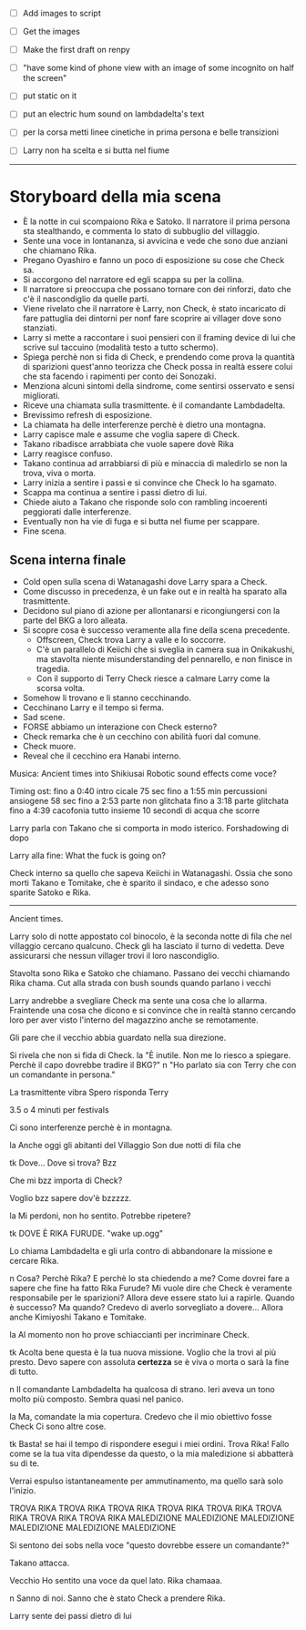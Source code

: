 - [ ] Add images to script
- [ ] Get the images
- [ ] Make the first draft on renpy


- [ ] "have some kind of phone view with an image of some incognito on half the screen"
- [ ] put static on it
- [ ] put an electric hum sound on lambdadelta's text
- [ ] per la corsa metti linee cinetiche in prima persona e belle transizioni
- [ ] Larry non ha scelta e si butta nel fiume

---
# Storyboard della mia scena

- È la notte in cui scompaiono Rika e Satoko. Il narratore il prima persona sta stealthando, e commenta lo stato di subbuglio del villaggio.
- Sente una voce in lontananza, si avvicina e vede che sono due anziani che chiamano Rika.
- Pregano Oyashiro e fanno un poco di esposizione su cose che Check sa.
- Si accorgono del narratore ed egli scappa su per la collina.
- Il narratore si preoccupa che possano tornare con dei rinforzi, dato che c'è il nascondiglio da quelle parti.
- Viene rivelato che il narratore è Larry, non Check, è stato incaricato di fare pattuglia dei dintorni per nonf fare scoprire ai villager dove sono stanziati.
- Larry si mette a raccontare i suoi pensieri con il framing device di lui che scrive sul taccuino (modalità testo a tutto schermo).
- Spiega perchè non si fida di Check, e prendendo come prova la quantità di sparizioni quest'anno teorizza che Check possa in realtà essere colui che sta facendo i rapimenti per conto dei Sonozaki.
- Menziona alcuni sintomi della sindrome, come sentirsi osservato e sensi migliorati.
- Riceve una chiamata sulla trasmittente. è il comandante Lambdadelta.
- Brevissimo refresh di esposizione.
- La chiamata ha delle interferenze perchè è dietro una montagna.
- Larry capisce male e assume che voglia sapere di Check.
- Takano ribadisce arrabbiata che vuole sapere dovè Rika
- Larry reagisce confuso.
- Takano continua ad arrabbiarsi di più e minaccia di maledirlo se non la trova, viva o morta.
- Larry inizia a sentire i passi e si convince che Check lo ha sgamato.
- Scappa ma continua a sentire i passi dietro di lui.
- Chiede aiuto a Takano che risponde solo con rambling incoerenti peggiorati dalle interferenze.
- Eventually non ha vie di fuga e si butta nel fiume per scappare.
- Fine scena.
## Scena interna finale
- Cold open sulla scena di Watanagashi dove Larry spara a Check.
- Come discusso in precedenza, è un fake out e in realtà ha sparato alla trasmittente.
- Decidono sul piano di azione per allontanarsi e ricongiungersi con la parte del BKG a loro alleata.
- Si scopre cosa è successo veramente alla fine della scena precedente.
	- Offscreen, Check trova Larry a valle e lo soccorre.
	- C'è un parallelo di Keiichi che si sveglia in camera sua in Onikakushi, ma stavolta niente misunderstanding del pennarello, e non finisce in tragedia.
	- Con il supporto di Terry Check riesce a calmare Larry come la scorsa volta.
- Somehow li trovano e li stanno cecchinando.
- Cecchinano Larry e il tempo si ferma.
- Sad scene.
- FORSE abbiamo un interazione con Check esterno?
- Check remarka che è un cecchino con abilità fuori dal comune.
- Check muore.
- Reveal che il cecchino era Hanabi interno.

Musica: Ancient times into Shikiusai
Robotic sound effects come voce?

Timing ost:
fino a 0:40 intro cicale
75 sec fino a 1:55 min percussioni ansiogene
58 sec fino a 2:53 parte non glitchata
fino a 3:18 parte glitchata
fino a 4:39 cacofonia tutto insieme
10 secondi di acqua che scorre

Larry parla con Takano che si comporta in modo isterico.
Forshadowing di dopo

Larry alla fine: What the fuck is going on?

Check interno sa quello che sapeva Keiichi in Watanagashi. Ossia che sono morti Takano e Tomitake, che è sparito il sindaco, e che adesso sono sparite Satoko e Rika.

---



Ancient times.

Larry solo di notte appostato col binocolo, è la seconda notte di fila che nel villaggio cercano qualcuno. Check gli ha lasciato il turno di vedetta. Deve assicurarsi che nessun villager trovi il loro nascondiglio.


Stavolta sono Rika e Satoko che chiamano.
Passano dei vecchi chiamando Rika chama.
Cut alla strada con bush sounds quando parlano i vecchi

Larry andrebbe a svegliare Check ma sente una cosa che lo allarma.
Fraintende una cosa che dicono e si convince che in realtà stanno cercando loro per aver visto l'interno del magazzino anche se remotamente.



Gli pare che il vecchio abbia guardato nella sua direzione.

Si rivela che non si fida di Check.
la "È inutile. Non me lo riesco a spiegare. Perchè il capo dovrebbe tradire il BKG?"
n "Ho parlato sia con Terry che con un comandante in persona."





La trasmittente vibra
Spero risponda Terry

3.5 o 4 minuti per festivals

Ci sono interferenze perchè è in montagna.

la
Anche oggi gli abitanti del Villaggio
Son due notti di fila che

tk
Dove... Dove si trova? Bzz

Che mi bzz importa di Check?

Voglio bzz sapere dov'è bzzzzz.

la
Mi perdoni, non ho sentito. Potrebbe ripetere?

tk
DOVE È RIKA FURUDE.
"wake up.ogg"

Lo chiama Lambdadelta e gli urla contro di abbandonare la missione e cercare Rika.

n
Cosa? Perchè Rika? E perchè lo sta chiedendo a me? Come dovrei fare a sapere che fine ha fatto Rika Furude?
Mi vuole dire che Check è veramente responsabile per le sparizioni?
Allora deve essere stato lui a rapirle. 
Quando è successo?
Ma quando? Credevo di averlo sorvegliato a dovere...
Allora anche Kimiyoshi Takano e Tomitake.

la
Al momento non ho prove schiaccianti per incriminare Check. 

tk
Acolta bene questa è la tua nuova missione. Voglio che la trovi al più presto. Devo sapere con assoluta **certezza** se è viva o morta o sarà la fine di tutto.

n
Il comandante Lambdadelta ha qualcosa di strano.
Ieri aveva un tono molto più composto. Sembra quasi nel panico.

la
Ma, comandate la mia copertura.
Credevo che il mio obiettivo fosse Check
Ci sono altre cose.

tk
Basta! se hai il tempo di rispondere esegui i miei ordini.
Trova Rika! Fallo come se la tua vita dipendesse da questo, o la mia maledizione si abbatterà su di te.

Verrai espulso istantaneamente per ammutinamento, ma quello sarà solo l'inizio.



TROVA RIKA TROVA RIKA TROVA RIKA TROVA RIKA TROVA RIKA TROVA RIKA TROVA RIKA TROVA RIKA
MALEDIZIONE MALEDIZIONE MALEDIZIONE MALEDIZIONE MALEDIZIONE MALEDIZIONE


Si sentono dei sobs nella voce
"questo dovrebbe essere un comandante?"


Takano attacca.

Vecchio
Ho sentito una voce da quel lato.
Rika chamaaa.

n
Sanno di noi. Sanno che è stato Check a prendere Rika.

Larry sente dei passi dietro di lui